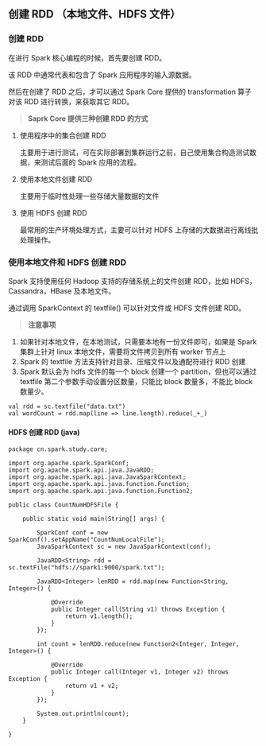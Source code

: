## 创建 RDD （本地文件、HDFS 文件）
### 创建 RDD
在进行 Spark 核心编程的时候，首先要创建 RDD。

该 RDD 中通常代表和包含了 Spark 应用程序的输入源数据。

然后在创建了 RDD 之后，才可以通过 Spark Core 提供的 transformation 算子对该 RDD 进行转换，来获取其它 RDD。

>**Saprk Core 提供三种创建 RDD 的方式**
1. 使用程序中的集合创建 RDD
 
    主要用于进行测试，可在实际部署到集群运行之前，自己使用集合构造测试数据，来测试后面的 Spark 应用的流程。
2. 使用本地文件创建 RDD
    
    主要用于临时性处理一些存储大量数据的文件
3. 使用 HDFS 创建 RDD
    
    最常用的生产环境处理方式，主要可以针对 HDFS 上存储的大数据进行离线批处理操作。

### 使用本地文件和 HDFS 创建 RDD
Spark 支持使用任何 Hadoop 支持的存储系统上的文件创建 RDD，比如 HDFS，Cassandra，HBase 及本地文件。

通过调用 SparkContext 的 textfile() 可以针对文件或 HDFS 文件创建 RDD。

>**注意事项**
1. 如果针对本地文件，在本地测试，只需要本地有一份文件即可，如果是 Spark 集群上针对 linux 本地文件，需要将文件拷贝到所有 worker 节点上
2. Spark 的 textfile 方法支持针对目录、压缩文件以及通配符进行 RDD 创建
3. Spark 默认会为 hdfs 文件的每一个 block 创建一个 partition，但也可以通过 textfile 第二个参数手动设置分区数量，只能比 block 数量多，不能比 block 数量少。


```
val rdd = sc.textfile("data.txt")
val wordCount = rdd.map(line => line.length).reduce(_+_)
```
#### HDFS 创建 RDD (java)

```
package cn.spark.study.core;

import org.apache.spark.SparkConf;
import org.apache.spark.api.java.JavaRDD;
import org.apache.spark.api.java.JavaSparkContext;
import org.apache.spark.api.java.function.Function;
import org.apache.spark.api.java.function.Function2;

public class CountNumHDFSFile {

	public static void main(String[] args) {

		SparkConf conf = new SparkConf().setAppName("CountNumLocalFile");
		JavaSparkContext sc = new JavaSparkContext(conf);

		JavaRDD<String> rdd = sc.textFile("hdfs://spark1:9000/spark.txt");

		JavaRDD<Integer> lenRDD = rdd.map(new Function<String, Integer>() {

			@Override
			public Integer call(String v1) throws Exception {
				return v1.length();
			}
		});

		int count = lenRDD.reduce(new Function2<Integer, Integer, Integer>() {

			@Override
			public Integer call(Integer v1, Integer v2) throws Exception {
				return v1 + v2;
			}
		});
		
		System.out.println(count);
	}

}

```
